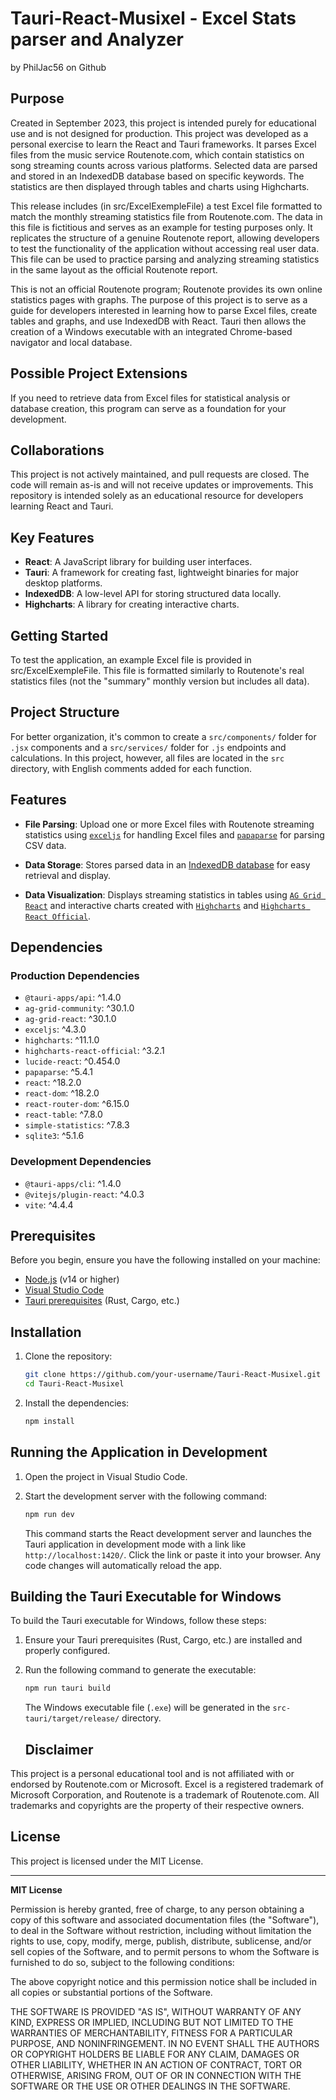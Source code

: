 # Tauri-React-Musixel - Excel Stats parser and Analyzer
by PhilJac56 on Github

## Purpose
Created in September 2023, this project is intended purely for educational use and is not designed for production.
This project was developed as a personal exercise to learn the React and Tauri frameworks. It parses Excel files from the music service Routenote.com, which contain statistics on song streaming counts across various platforms. Selected data are parsed and stored in an IndexedDB database based on specific keywords. The statistics are then displayed through tables and charts using Highcharts. 

This release includes (in src/ExcelExempleFile) a test Excel file formatted to match the monthly streaming statistics file from Routenote.com. The data in this file is fictitious and serves as an example for testing purposes only. It replicates the structure of a genuine Routenote report, allowing developers to test the functionality of the application without accessing real user data. This file can be used to practice parsing and analyzing streaming statistics in the same layout as the official Routenote report.

 This is not an official Routenote program; Routenote provides its own online statistics pages with graphs. The purpose of this project is to serve as a guide for developers interested in learning how to parse Excel files, create tables and graphs, and use IndexedDB with React. Tauri then allows the creation of a Windows executable with an integrated Chrome-based navigator and local database.

## Possible Project Extensions
If you need to retrieve data from Excel files for statistical analysis or database creation, this program can serve as a foundation for your development.

## Collaborations
This project is not actively maintained, and pull requests are closed. The code will remain as-is and will not receive updates or improvements. This repository is intended solely as an educational resource for developers learning React and Tauri.

## Key Features
- **React**: A JavaScript library for building user interfaces.
- **Tauri**: A framework for creating fast, lightweight binaries for major desktop platforms.
- **IndexedDB**: A low-level API for storing structured data locally.
- **Highcharts**: A library for creating interactive charts.

## Getting Started
To test the application, an example Excel file is provided in src/ExcelExempleFile. This file is formatted similarly to Routenote's real statistics files (not the "summary" monthly version but includes all data).

## Project Structure
For better organization, it's common to create a `src/components/` folder for `.jsx` components and a `src/services/` folder for `.js` endpoints and calculations. In this project, however, all files are located in the `src` directory, with English comments added for each function.

## Features

- **File Parsing**: Upload one or more Excel files with Routenote streaming statistics using [`exceljs`](https://www.npmjs.com/package/exceljs) for handling Excel files and [`papaparse`](https://www.npmjs.com/package/papaparse) for parsing CSV data.

- **Data Storage**: Stores parsed data in an [IndexedDB database](src/indexedDB.js) for easy retrieval and display.

- **Data Visualization**: Displays streaming statistics in tables using [`AG Grid React`](src/DynamicTable.jsx) and interactive charts created with [`Highcharts`](https://www.npmjs.com/package/highcharts) and [`Highcharts React Official`](https://github.com/highcharts/highcharts-react).

## Dependencies

### Production Dependencies

- `@tauri-apps/api`: ^1.4.0
- `ag-grid-community`: ^30.1.0
- `ag-grid-react`: ^30.1.0
- `exceljs`: ^4.3.0
- `highcharts`: ^11.1.0
- `highcharts-react-official`: ^3.2.1
- `lucide-react`: ^0.454.0
- `papaparse`: ^5.4.1
- `react`: ^18.2.0
- `react-dom`: ^18.2.0
- `react-router-dom`: ^6.15.0
- `react-table`: ^7.8.0
- `simple-statistics`: ^7.8.3
- `sqlite3`: ^5.1.6

### Development Dependencies
- `@tauri-apps/cli`: ^1.4.0
- `@vitejs/plugin-react`: ^4.0.3
- `vite`: ^4.4.4
  
## Prerequisites

Before you begin, ensure you have the following installed on your machine:

- [Node.js](https://nodejs.org/) (v14 or higher)
- [Visual Studio Code](https://code.visualstudio.com/)
- [Tauri prerequisites](https://tauri.app/v1/guides/getting-started/prerequisites) (Rust, Cargo, etc.)

## Installation

1. Clone the repository:

    ```bash
    git clone https://github.com/your-username/Tauri-React-Musixel.git
    cd Tauri-React-Musixel
    ```

2. Install the dependencies:

    ```bash
    npm install
    ```

## Running the Application in Development

1. Open the project in Visual Studio Code.
2. Start the development server with the following command:

    ```bash
    npm run dev
    ```

   This command starts the React development server and launches the Tauri application in development mode with a link like `http://localhost:1420/`. Click the link or paste it into your browser. Any code changes will automatically reload the app.

## Building the Tauri Executable for Windows

To build the Tauri executable for Windows, follow these steps:

1. Ensure your Tauri prerequisites (Rust, Cargo, etc.) are installed and properly configured.
2. Run the following command to generate the executable:

    ```bash
    npm run tauri build
    ```

   The Windows executable file (`.exe`) will be generated in the `src-tauri/target/release/` directory.

   ## Disclaimer

This project is a personal educational tool and is not affiliated with or endorsed by Routenote.com or Microsoft. Excel is a registered trademark of Microsoft Corporation, and Routenote is a trademark of Routenote.com. All trademarks and copyrights are the property of their respective owners.

## License

This project is licensed under the MIT License. 

---

**MIT License**

Permission is hereby granted, free of charge, to any person obtaining a copy of this software and associated documentation files (the "Software"), to deal in the Software without restriction, including without limitation the rights to use, copy, modify, merge, publish, distribute, sublicense, and/or sell copies of the Software, and to permit persons to whom the Software is furnished to do so, subject to the following conditions:

The above copyright notice and this permission notice shall be included in all copies or substantial portions of the Software.

THE SOFTWARE IS PROVIDED "AS IS", WITHOUT WARRANTY OF ANY KIND, EXPRESS OR IMPLIED, INCLUDING BUT NOT LIMITED TO THE WARRANTIES OF MERCHANTABILITY, FITNESS FOR A PARTICULAR PURPOSE, AND NONINFRINGEMENT. IN NO EVENT SHALL THE AUTHORS OR COPYRIGHT HOLDERS BE LIABLE FOR ANY CLAIM, DAMAGES OR OTHER LIABILITY, WHETHER IN AN ACTION OF CONTRACT, TORT OR OTHERWISE, ARISING FROM, OUT OF OR IN CONNECTION WITH THE SOFTWARE OR THE USE OR OTHER DEALINGS IN THE SOFTWARE.

